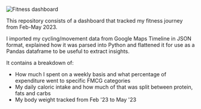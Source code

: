 ![Fitness dashboard](https://github.com/satyajitdutt-data/Personal-Fitness/assets/144555009/cbe3f23b-f2d5-4180-b553-55f61874707f)

This repository consists of a dashboard that tracked my fitness journey from Feb-May 2023. 

I imported my cycling/movement data from Google Maps Timeline in JSON format, explained how it was parsed into Python and flattened 
it for use as a Pandas dataframe to be useful to extract insights. 


It contains a breakdown of:
- How much I spent on a weekly basis and what percentage of expenditure went to specific FMCG categories
- My daily caloric intake and how much of that was split between protein, fats and carbs
- My body weight tracked from Feb '23 to May '23
